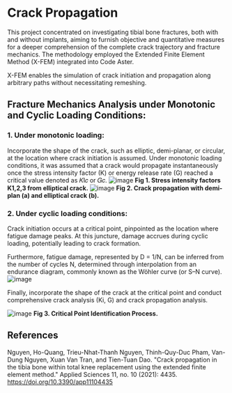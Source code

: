 # Crack Propagation 
This project concentrated on investigating tibial bone fractures, both with and without implants, aiming to furnish objective and quantitative measures for a deeper comprehension of the complete crack trajectory and fracture mechanics. The methodology employed the Extended Finite Element Method (X-FEM) integrated into Code Aster.

X-FEM enables the simulation of crack initiation and propagation along arbitrary paths without necessitating remeshing.

## Fracture Mechanics Analysis under Monotonic and Cyclic Loading Conditions:
### 1. Under monotonic loading:
   Incorporate the shape of the crack, such as elliptic, demi-planar, or circular, at the location where crack initiation is assumed. Under monotonic loading conditions, it was assumed that a crack would propagate instantaneously once the stress intensity factor (K) or energy release rate (G) reached a critical value denoted as 𝐾I𝑐 or 𝐺𝑐.
![image](https://github.com/NhatThanh92/CrackPropagation/assets/51020597/ba6c3081-c46b-4dc0-b9e0-2f7fd5d12572)
   **Fig 1. Stress intensity factors K1,2,3 from elliptical crack.**
   ![image](https://github.com/NhatThanh92/CrackPropagation/assets/51020597/c0427191-0221-4c17-827a-0ced7f808e26)
   **Fig 2. Crack propagation with demi-plan (a) and elliptical crack (b).**
### 2. Under cyclic loading conditions:
   Crack initiation occurs at a critical point, pinpointed as the location where fatigue damage peaks. At this juncture, damage accrues during cyclic loading, potentially leading to crack formation.

   Furthermore, fatigue damage, represented by D = 1/N, can be inferred from the number of cycles N, determined through interpolation from an endurance diagram, commonly known as the Wöhler curve (or S–N curve).
   ![image](https://github.com/user-attachments/assets/b02c1e1e-779b-4e06-9bf3-fae1c1da261f)


   Finally, incorporate the shape of the crack at the critical point and conduct comprehensive crack analysis (Ki, G) and crack propagation analysis.
   
   ![image](https://github.com/user-attachments/assets/c6167b93-b290-4caa-9d8c-03ddb93cb053)
   **Fig 3. Critical Point Identification Process.**

## References
   Nguyen, Ho-Quang, Trieu-Nhat-Thanh Nguyen, Thinh-Quy-Duc Pham, Van-Dung Nguyen, Xuan Van Tran, and Tien-Tuan Dao. "Crack propagation in the tibia bone within total knee replacement using the extended finite element method." Applied Sciences 11, no. 10 (2021): 4435.  https://doi.org/10.3390/app11104435

